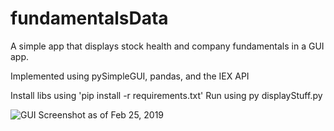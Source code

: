 # fundamentalsData
A simple app that displays stock health and company fundamentals in a GUI app. 

Implemented using pySimpleGUI, pandas, and the IEX API  

Install libs using 'pip install -r requirements.txt'
Run using py displayStuff.py

![GUI Screenshot as of Feb 25, 2019](https://user-images.githubusercontent.com/1541893/53354476-d5b38b00-38f4-11e9-958d-1da55976fa4e.png "GUI")
